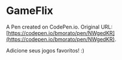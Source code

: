 # GameFlix

A Pen created on CodePen.io. Original URL: [https://codepen.io/bmorato/pen/NWgedKR](https://codepen.io/bmorato/pen/NWgedKR).

Adicione seus jogos favoritos! :) 
